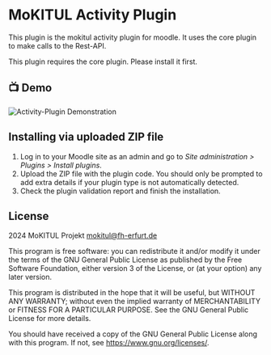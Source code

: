 # MoKITUL Activity Plugin

This plugin is the mokitul activity plugin for moodle.
It uses the core plugin to make calls to the Rest-API.

This plugin requires the core plugin. Please install it first.

## 📺 Demo

![Activity-Plugin Demonstration](https://github.com/MoKITUL-FH-Erfurt/meta-mokitul/blob/main/assets/activity_plugin_demo.gif)

## Installing via uploaded ZIP file

1. Log in to your Moodle site as an admin and go to _Site administration >
   Plugins > Install plugins_.
2. Upload the ZIP file with the plugin code. You should only be prompted to add
   extra details if your plugin type is not automatically detected.
3. Check the plugin validation report and finish the installation.

## License

2024 MoKITUL Projekt <mokitul@fh-erfurt.de>

This program is free software: you can redistribute it and/or modify it under
the terms of the GNU General Public License as published by the Free Software
Foundation, either version 3 of the License, or (at your option) any later
version.

This program is distributed in the hope that it will be useful, but WITHOUT ANY
WARRANTY; without even the implied warranty of MERCHANTABILITY or FITNESS FOR A
PARTICULAR PURPOSE.  See the GNU General Public License for more details.

You should have received a copy of the GNU General Public License along with
this program.  If not, see <https://www.gnu.org/licenses/>.
